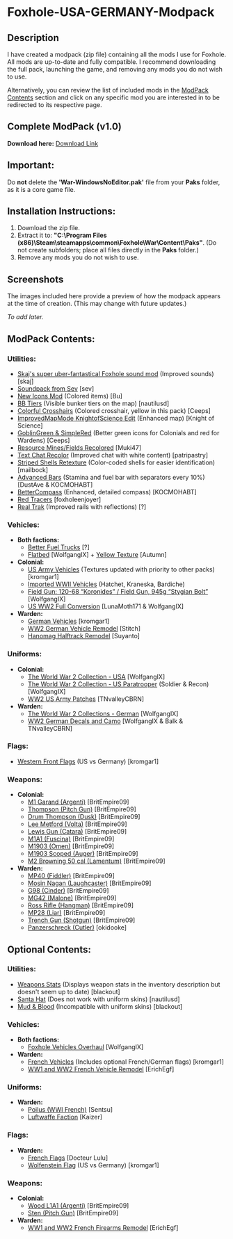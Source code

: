 # Foxhole-USA-GERMANY-Modpack

## Description

I have created a modpack (zip file) containing all the mods I use for Foxhole. All mods are up-to-date and fully compatible. I recommend downloading the full pack, launching the game, and removing any mods you do not wish to use.

Alternatively, you can review the list of included mods in the [ModPack Contents](#modpack-contents) section and click on any specific mod you are interested in to be redirected to its respective page.

<!-- Alternatively, you can download the files divided into categories. However, this approach is less intuitive as it may be harder to understand the function of each file. (**Note: These category files are outdated for now, do not use**).

Another option is to review the list of included mods in the first comments of the post and click on any specific mod you are interested in to be redirected to its respective page. -->

## Complete ModPack (v1.0)
**Download here:**
<a href="https://drive.google.com/file/d/12xMKNTcYYfXOtQ03mqKk0KITDkFow0LD/view?usp=drive_link" target="_blank">Download Link</a>

<!-- ## By Categories (Outdated)

### Utilities:
[Download Link](https://drive.google.com/file/d/137X8eCT39pwKnSrGPsarN7CvG__CvFuv/view?usp=drive_link)

### Vehicles:
[Download Link](https://drive.google.com/file/d/139G5tvWvsYWiYwrRk_px9ebqc-WgkGnM/view?usp=drive_link)

### Uniforms:
[Download Link](https://drive.google.com/file/d/13EnUm8wTJStisW2NLK_rsgZ3xuxBUgOJ/view?usp=drive_link)

### Flags:
[Download Link](https://drive.google.com/file/d/13CWzjyZ5F3REaHFmLcSl7ayMJrR2nd1J/view?usp=drive_link)

### Weapons:
[Download Link](https://drive.google.com/file/d/13GKnOy3kNwC0708uyON6Ue-4kKF_eG3K/view?usp=drive_link) -->

## Important:
Do **not** delete the **'War-WindowsNoEditor.pak'** file from your **Paks** folder, as it is a core game file.

## Installation Instructions:
1. Download the zip file.
2. Extract it to: **"C:\Program Files (x86)\Steam\steamapps\common\Foxhole\War\Content\Paks"**. (Do not create subfolders; place all files directly in the **Paks** folder.)
3. Remove any mods you do not wish to use.

## Screenshots
The images included here provide a preview of how the modpack appears at the time of creation. (This may change with future updates.)

*To add later.*
## ModPack Contents:

### Utilities:
- [Skaj's super uber-fantastical Foxhole sound mod](https://skaj999.itch.io/super-uber-fantastical-foxhole-sound-mod) (Improved sounds) [skaj]
- [Soundpack from Sev](https://www.nexusmods.com/foxhole/mods/102) [sev]
- [New Icons Mod](https://rainbowbu.itch.io/new-icons-modfoxhole) (Colored items) [Bu]
- [BB Tiers](https://nautilusd.itch.io/bb-tiers) (Visible bunker tiers on the map) [nautilusd]
- [Colorful Crosshairs](https://ceeps.itch.io/colorful-crosshairs) (Colored crosshair, yellow in this pack) [Ceeps]
- [ImprovedMapMode KnightofScience Edit](https://knight-of-science.itch.io/improved-map-mod-kos-edit) (Enhanced map) [Knight of Science]
- [GoblinGreen & SimpleRed](https://ceeps.itch.io/chadblue-simplered-ui) (Better green icons for Colonials and red for Wardens) [Ceeps]
- [Resource Mines/Fields Recolored](https://muki47.itch.io/foxhole-resource-minesfields-recolored) [Muki47]
- [Text Chat Recolor](https://www.nexusmods.com/foxhole/mods/127) (Improved chat with white content) [patripastry]
- [Striped Shells Retexture](https://www.nexusmods.com/foxhole/mods/105) (Color-coded shells for easier identification) [mailbock]
- [Advanced Bars](https://www.nexusmods.com/foxhole/mods/29) (Stamina and fuel bar with separators every 10%) [DustAve & KOCMOHABT]
- [BetterCompass](https://www.nexusmods.com/foxhole/mods/27) (Enhanced, detailed compass) [KOCMOHABT]
- [Red Tracers](https://foxholeenjoyer.itch.io/redtracers) [foxholeenjoyer]
- [Real Trak](https://discord.com/channels/344477723495759876/1042250271281127425/1090921702613073980) (Improved rails with reflections) [?]

### Vehicles:
- **Both factions:**
  - [Better Fuel Trucks](https://discord.com/channels/344477723495759876/1042250271281127425/1100476939648630804) [?]
  - [Flatbed](https://www.nexusmods.com/foxhole/mods/52) [WolfgangIX] + [Yellow Texture](https://discord.com/channels/867256068475977748/1283097872790851687/1283097872790851687) [Autumn]
- **Colonial:**
  - [US Army Vehicles](https://www.nexusmods.com/foxhole/mods/35) (Textures updated with priority to other packs) [kromgar1]
  - [Imported WWII Vehicles](https://www.nexusmods.com/foxhole/mods/87) (Hatchet, Kraneska, Bardiche)
  - [Field Gun: 120-68 “Koronides” / Field Gun, 945g “Stygian Bolt”](https://www.nexusmods.com/foxhole/mods/52) [WolfgangIX]
  - [US WW2 Full Conversion](https://discord.com/channels/867256068475977748/1222946596241539112/1236724193463242792) [LunaMoth171 & WolfgangIX]
- **Warden:**
  - [German Vehicles](https://www.nexusmods.com/foxhole/mods/45) [kromgar1]
  - [WW2 German Vehicle Remodel](https://www.nexusmods.com/foxhole/mods/111) [Stitch]
  - [Hanomag Halftrack Remodel](https://suyanto.itch.io/foxhole-hanomag-halftrack-remodel) [Suyanto]

### Uniforms:
- **Colonial:**
  - [The World War 2 Collection - USA](https://www.nexusmods.com/foxhole/mods/39) [WolfgangIX]
  - [The World War 2 Collection - US Paratrooper](https://www.nexusmods.com/foxhole/mods/50) (Soldier & Recon) [WolfgangIX]
  - [WW2 US Army Patches](https://tnvalleycbrn.itch.io/ww2-us-army-patches) [TNvalleyCBRN]
- **Warden:**
  - [The World War 2 Collections - German](https://www.nexusmods.com/foxhole/mods/40) [WolfgangIX]
  - [WW2 German Decals and Camo](https://www.nexusmods.com/foxhole/mods/53) [WolfgangIX & Balk & TNvalleyCBRN]

### Flags:
- [Western Front Flags](https://www.nexusmods.com/foxhole/mods/45) (US vs Germany) [kromgar1]

### Weapons:
- **Colonial:**
  - [M1 Garand (Argenti)](https://britempire09.itch.io/m1-garand-for-argenti) [BritEmpire09]
  - [Thompson (Pitch Gun)](https://britempire09.itch.io/thompson-m1928a1-for-pitch-gun) [BritEmpire09]
  - [Drum Thompson (Dusk)](https://britempire09.itch.io/drum) [BritEmpire09]
  - [Lee Metford (Volta)](https://britempire09.itch.io/lee-metford-rifle-for-volta) [BritEmpire09]
  - [Lewis Gun (Catara)](https://britempire09.itch.io/lewis-gun-alt-version-for-catara) [BritEmpire09]
  - [M1A1 (Fuscina)](https://britempire09.itch.io/m1a1) [BritEmpire09]
  - [M1903 (Omen)](https://britempire09.itch.io/m1903-for-omen) [BritEmpire09]
  - [M1903 Scoped (Auger)](https://britempire09.itch.io/m1903-scoped-for-auger) [BritEmpire09]
  - [M2 Browning 50 cal (Lamentum)](https://britempire09.itch.io/50cal-for-collie-tripod-mg) [BritEmpire09]
- **Warden:**
  - [MP40 (Fiddler)](https://britempire09.itch.io/mp40-for-fiddler) [BritEmpire09]
  - [Mosin Nagan (Laughcaster)](https://britempire09.itch.io/waw-mosin-for-loughcaster) [BritEmpire09]
  - [G98 (Cinder)](https://britempire09.itch.io/g98-for-clancy-cinder) [BritEmpire09]
  - [MG42 (Malone)](https://britempire09.itch.io/mg42-redux-for-malone) [BritEmpire09]
  - [Ross Rifle (Hangman)](https://britempire09.itch.io/ross-rifle-for-hangman) [BritEmpire09]
  - [MP28 (Liar)](https://britempire09.itch.io/mp28-for-liar) [BritEmpire09]
  - [Trench Gun (Shotgun)](https://britempire09.itch.io/trenchgun-for-shotgun) [BritEmpire09]
  - [Panzerschreck (Cutler)](https://okidoooke.itch.io/world-war-ii-infantry-weapons) [okidooke]

## Optional Contents:

### Utilities:
- [Weapons Stats](https://discord.com/channels/867256068475977748/1200427677652365363/1200427677652365363) (Displays weapon stats in the inventory description but doesn't seem up to date) [blackout]
- [Santa Hat](https://nautilusd.itch.io/santa-hat) (Does not work with uniform skins) [nautilusd]
- [Mud & Blood](https://biackout.itch.io/shit-grenade-private-throw-it-back-now) (Incompatible with uniform skins) [blackout]

### Vehicles:
- **Both factions:**
  - [Foxhole Vehicles Overhaul](https://www.nexusmods.com/foxhole/mods/10) [WolfgangIX]
- **Warden:**
  - [French Vehicles](https://www.nexusmods.com/foxhole/mods/38) (Includes optional French/German flags) [kromgar1]
  - [WW1 and WW2 French Vehicle Remodel](https://www.nexusmods.com/foxhole/mods/109) [ErichEgf]

### Uniforms:
- **Warden:**
  - [Poilus (WWI French)](https://sentsu.itch.io/foxhole-warden-french-ww1-poilus) [Sentsu]
  - [Luftwaffe Faction](https://www.nexusmods.com/foxhole/mods/89) [Kaizer]

### Flags:
- **Warden:**
  - [French Flags](https://www.nexusmods.com/foxhole/mods/69) [Docteur Lulu]
  - [Wolfenstein Flag](https://www.nexusmods.com/foxhole/mods/45) (US vs Germany) [kromgar1]

### Weapons:
- **Colonial:**
  - [Wood L1A1 (Argenti)](https://britempire09.itch.io/wood-l1a1-for-argenti) [BritEmpire09]
  - [Sten (Pitch Gun)](https://britempire09.itch.io/sten-for-pitch-gun) [BritEmpire09]
- **Warden:**
  - [WW1 and WW2 French Firearms Remodel](https://www.nexusmods.com/foxhole/mods/110) [ErichEgf]